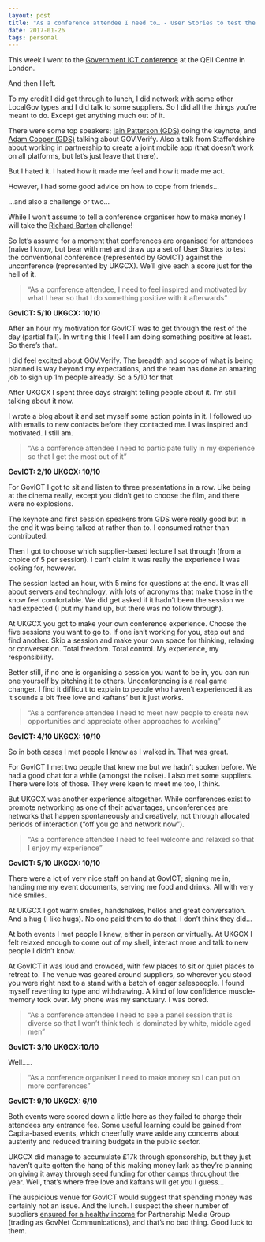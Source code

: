 ```yaml
---
layout: post
title: "As a conference attendee I need to… - User Stories to test the conference format"
date: 2017-01-26
tags: personal
---
```


This week I went to the [Government ICT conference](http://www.government-ict.co.uk) at the QEII Centre in London.

And then I left.

To my credit I did get through to lunch, I did network with some other LocalGov types and I did talk to some suppliers. So I did all the things you’re meant to do. Except get anything much out of it.

There were some top speakers; [Iain Patterson (GDS)](http://www.government-ict.co.uk/speakers/iain-patterson/) doing the keynote, and [Adam Cooper (GDS)](http://www.government-ict.co.uk/speakers/adam-cooper/) talking about GOV.Verify. Also a talk from Staffordshire about working in partnership to create a joint mobile app (that doesn’t work on all platforms, but let’s just leave that there).

But I hated it. I hated how it made me feel and how it made me act.

However, I had some good advice on how to cope from friends…

…and also a challenge or two…

While I won’t assume to tell a conference organiser how to make money I will take the [Richard Barton](https://medium.com/u/b2c668a71916?source=post_page-----310968cce64b--------------------------------) challenge!

So let’s assume for a moment that conferences are organised for attendees (naive I know, but bear with me) and draw up a set of User Stories to test the conventional conference (represented by GovICT) against the unconference (represented by UKGCX). We’ll give each a score just for the hell of it.

> “As a conference attendee, I need to feel inspired and motivated by what I hear so that I do something positive with it afterwards”

**GovICT: 5/10 UKGCX: 10/10**

After an hour my motivation for GovICT was to get through the rest of the day (partial fail). In writing this I feel I am doing something positive at least. So there’s that..

I did feel excited about GOV.Verify. The breadth and scope of what is being planned is way beyond my expectations, and the team has done an amazing job to sign up 1m people already. So a 5/10 for that

After UKGCX I spent three days straight telling people about it. I’m still talking about it now.

I wrote a blog about it and set myself some action points in it. I followed up with emails to new contacts before they contacted me. I was inspired and motivated. I still am.


> “As a conference attendee I need to participate fully in my experience so that I get the most out of it”

**GovICT: 2/10 UKGCX: 10/10**

For GovICT I got to sit and listen to three presentations in a row. Like being at the cinema really, except you didn’t get to choose the film, and there were no explosions.

The keynote and first session speakers from GDS were really good but in the end it was being talked at rather than to. I consumed rather than contributed.

Then I got to choose which supplier-based lecture I sat through (from a choice of 5 per session). I can’t claim it was really the experience I was looking for, however.

The session lasted an hour, with 5 mins for questions at the end. It was all about servers and technology, with lots of acronyms that make those in the know feel comfortable. We did get asked if it hadn’t been the session we had expected (I put my hand up, but there was no follow through).

At UKGCX you got to make your own conference experience. Choose the five sessions you want to go to. If one isn’t working for you, step out and find another. Skip a session and make your own space for thinking, relaxing or conversation. Total freedom. Total control. My experience, my responsibility.

Better still, if no one is organising a session you want to be in, you can run one yourself by pitching it to others. Unconferencing is a real game changer. I find it difficult to explain to people who haven’t experienced it as it sounds a bit ‘free love and kaftans’ but it just works.

> “As a conference attendee I need to meet new people to create new opportunities and appreciate other approaches to working”

**GovICT: 4/10 UKGCX: 10/10**

So in both cases I met people I knew as I walked in. That was great.

For GovICT I met two people that knew me but we hadn’t spoken before. We had a good chat for a while (amongst the noise). I also met some suppliers. There were lots of those. They were keen to meet me too, I think.

But UKGCX was another experience altogether. While conferences exist to promote networking as one of their advantages, unconferences are networks that happen spontaneously and creatively, not through allocated periods of interaction (“off you go and network now”).

> “As a conference attendee I need to feel welcome and relaxed so that I enjoy my experience”

**GovICT: 5/10 UKGCX: 10/10**

There were a lot of very nice staff on hand at GovICT; signing me in, handing me my event documents, serving me food and drinks. All with very nice smiles.

At UKGCX I got warm smiles, handshakes, hellos and great conversation. And a hug (I like hugs). No one paid them to do that. I don’t think they did…

At both events I met people I knew, either in person or virtually. At UKGCX I felt relaxed enough to come out of my shell, interact more and talk to new people I didn’t know.

At GovICT it was loud and crowded, with few places to sit or quiet places to retreat to. The venue was geared around suppliers, so wherever you stood you were right next to a stand with a batch of eager salespeople. I found myself reverting to type and withdrawing. A kind of low confidence muscle-memory took over. My phone was my sanctuary. I was bored.

> “As a conference attendee I need to see a panel session that is diverse so that I won’t think tech is dominated by white, middle aged men”

**GovICT: 3/10 UKGCX:10/10**

Well…..

> “As a conference organiser I need to make money so I can put on more conferences”

**GovICT: 9/10 UKGCX: 6/10**

Both events were scored down a little here as they failed to charge their attendees any entrance fee. Some useful learning could be gained from Capita-based events, which cheerfully wave aside any concerns about austerity and reduced training budgets in the public sector.

UKGCX did manage to accumulate £17k through sponsorship, but they just haven’t quite gotten the hang of this making money lark as they’re planning on giving it away through seed funding for other camps throughout the year. Well, that’s where free love and kaftans will get you I guess…

The auspicious venue for GovICT would suggest that spending money was certainly not an issue. And the lunch. I suspect the sheer number of suppliers [ensured for a healthy income](https://s3-eu-west-1.amazonaws.com/document-api-images-prod/docs/djR2b1d-xxAM4x5-NRYnv0RdjvYzFLw_QR00ps7snQs/application-pdf?AWSAccessKeyId=ASIAJPECOL3E3CGC4G3Q&Expires=1485450816&Signature=NFpiBX67uMgLQ5DZjMMhn3guQM8%3D&x-amz-security-token=FQoDYXdzEBgaDOSiCHI%2BkFQ7D0qLqSKcA4whimN2FlylPYSGUeFeYg2BMoDnorgdwmsRkun1VD71RpNAj1NWK01p68h5B1LWmMaBBdJpjVkhjgDk1uGAI4KEDqraTSOgoab%2BJCLnZZFqpKzGk%2F7m0IiSRduj3xTQv3mvD8%2F%2F7kImQ7UtI0cYG%2FpqR0WbGyb%2BPJh%2BBLm%2FToZD2esP5w4eUbwJfJRz18X9s2OZr34W62Mu%2FFGQZOSKg4ssy1QwfSVznuPPitqih2Mv590xPmIFQm9OYpUD11vt3Yqd8lLTzxgF4tYfuCAlOHKZQhnsTlTDZRt3D%2F7PkyYB5yr0ZuW6xQ86egWStATLWzWgp7d8OdIECdROnzzJeNFOE927NV3GNDITwsSVBRZkeyKdfKqlzrkFKeCnvWTiVit4bVJHGHbk1VyjS0asfutWWAWL4L0Q6vV3gWnZJ0Lc8lA4z7NmrkIKVMvxRWNqtdRSZfbXcY%2BxhaN0mhXB2kjOOvy1BqQ4MBN9YSE0kVbdfX%2B6QuhH8Wy1FDOtb5VvBP4l0xCknbOOqWMDyy2H7JzsNfR3qRE3TxZB8WQo%2B6WoxAU%3D) for Partnership Media Group (trading as GovNet Communications), and that’s no bad thing. Good luck to them.
